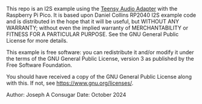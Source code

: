  
This repo is an I2S example using the [Teensy Audio Adapter](https://www.pjrc.com/store/teensy3_audio.html)
with the Raspberry Pi Pico.  It is based upon Daniel Collins RP2040 I2S example code and is distributed in 
the hope that it will be useful, but WITHOUT ANY WARRANTY; without even the implied warranty of MERCHANTABILITY 
or FITNESS FOR A PARTICULAR PURPOSE.  See the GNU General Public License for more details.

This example is free software: you can redistribute it and/or modify it under the terms of the GNU General Public
License, version 3 as published by the Free Software Foundation.

You should have received a copy of the GNU General Public License along with this. If not, see 
<https://www.gnu.org/licenses/>.

Author: Joseph A Consugar
Date:   October 2024
